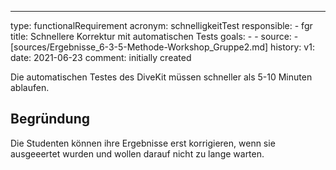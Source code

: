 ---
type: functionalRequirement
acronym: schnelligkeitTest
responsible: 
    - fgr
title: Schnellere Korrektur mit automatischen Tests
goals: 
    -
    -
source:
    - [sources/Ergebnisse_6-3-5-Methode-Workshop_Gruppe2.md]
history:
    v1:
        date: 2021-06-23
        comment: initially created


Die automatischen Testes des DiveKit müssen schneller als 5-10 Minuten ablaufen.

## Begründung

Die Studenten können ihre Ergebnisse erst korrigieren, wenn sie ausgeeertet wurden und wollen darauf nicht zu lange warten.
